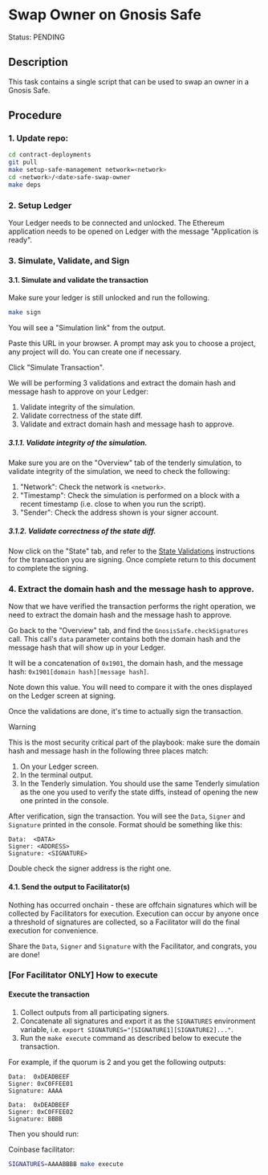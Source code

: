 # Swap Owner on Gnosis Safe

Status: PENDING

## Description

This task contains a single script that can be used to swap an owner in a Gnosis Safe. 

## Procedure

### 1. Update repo:

```bash
cd contract-deployments
git pull
make setup-safe-management network=<network>
cd <network>/<date>safe-swap-owner
make deps
```

### 2. Setup Ledger

Your Ledger needs to be connected and unlocked. The Ethereum
application needs to be opened on Ledger with the message "Application
is ready".

### 3. Simulate, Validate, and Sign

#### 3.1. Simulate and validate the transaction

Make sure your ledger is still unlocked and run the following.

```bash
make sign
```

You will see a "Simulation link" from the output.

Paste this URL in your browser. A prompt may ask you to choose a
project, any project will do. You can create one if necessary.

Click "Simulate Transaction".

We will be performing 3 validations and extract the domain hash and
message hash to approve on your Ledger:

1. Validate integrity of the simulation.
2. Validate correctness of the state diff.
3. Validate and extract domain hash and message hash to approve.

##### 3.1.1. Validate integrity of the simulation.

Make sure you are on the "Overview" tab of the tenderly simulation, to
validate integrity of the simulation, we need to check the following:

1. "Network": Check the network is `<network>`.
2. "Timestamp": Check the simulation is performed on a block with a
   recent timestamp (i.e. close to when you run the script).
3. "Sender": Check the address shown is your signer account.

##### 3.1.2. Validate correctness of the state diff.

Now click on the "State" tab, and refer to the [State Validations](./VALIDATION.md) instructions for the transaction you are signing.
Once complete return to this document to complete the signing.

### 4. Extract the domain hash and the message hash to approve.

Now that we have verified the transaction performs the right
operation, we need to extract the domain hash and the message hash to
approve.

Go back to the "Overview" tab, and find the
`GnosisSafe.checkSignatures` call. This call's `data` parameter
contains both the domain hash and the message hash that will show up
in your Ledger.

It will be a concatenation of `0x1901`, the domain hash, and the
message hash: `0x1901[domain hash][message hash]`.

Note down this value. You will need to compare it with the ones
displayed on the Ledger screen at signing.

Once the validations are done, it's time to actually sign the
transaction.

> [!WARNING]
> This is the most security critical part of the playbook: make sure the
> domain hash and message hash in the following three places match:
>
> 1. On your Ledger screen.
> 2. In the terminal output.
> 3. In the Tenderly simulation. You should use the same Tenderly
>    simulation as the one you used to verify the state diffs, instead
>    of opening the new one printed in the console.
>

After verification, sign the transaction. You will see the `Data`,
`Signer` and `Signature` printed in the console. Format should be
something like this:

```shell
Data:  <DATA>
Signer: <ADDRESS>
Signature: <SIGNATURE>
```

Double check the signer address is the right one.

#### 4.1. Send the output to Facilitator(s)

Nothing has occurred onchain - these are offchain signatures which
will be collected by Facilitators for execution. Execution can occur
by anyone once a threshold of signatures are collected, so a
Facilitator will do the final execution for convenience.

Share the `Data`, `Signer` and `Signature` with the Facilitator, and
congrats, you are done!

### [For Facilitator ONLY] How to execute

#### Execute the transaction

1. Collect outputs from all participating signers.
1. Concatenate all signatures and export it as the `SIGNATURES`
   environment variable, i.e. `export
SIGNATURES="[SIGNATURE1][SIGNATURE2]..."`.
1. Run the `make execute` command as described below to execute the transaction.

For example, if the quorum is 2 and you get the following outputs:

```shell
Data:  0xDEADBEEF
Signer: 0xC0FFEE01
Signature: AAAA
```

```shell
Data:  0xDEADBEEF
Signer: 0xC0FFEE02
Signature: BBBB
```

Then you should run:

Coinbase facilitator:

```bash
SIGNATURES=AAAABBBB make execute
```
